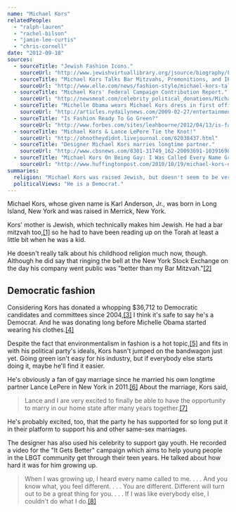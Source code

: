 ```yaml
---
name: "Michael Kors"
relatedPeople:
  - "ralph-lauren"
  - "rachel-bilson"
  - "jamie-lee-curtis"
  - "chris-cornell"
date: "2012-09-18"
sources:
  - sourceTitle: "Jewish Fashion Icons."
    sourceUrl: "http://www.jewishvirtuallibrary.org/jsource/biography/Fashion.html"
  - sourceTitle: "Michael Kors Talks Bar Mitzvahs, Premonitions, and IPOs."
    sourceUrl: "http://www.elle.com/news/fashion-style/michael-kors-talks-bar-mitzvahs-premonitions-ipos-43761"
  - sourceTitle: "Michael Kors' Federal Campaign Contribution Report."
    sourceUrl: "http://newsmeat.com/celebrity_political_donations/Michael_Kors.php"
  - sourceTitle: "Michelle Obama wears Michael Kors dress in first official portrait as First Lady."
    sourceUrl: "http://articles.nydailynews.com/2009-02-27/entertainment/17916928_1_first-lady-michelle-obama-official-portrait-white-house"
  - sourceTitle: "Is Fashion Ready To Go Green?"
    sourceUrl: "http://www.forbes.com/sites/leahbourne/2012/04/13/is-fashion-ready-to-go-green/"
  - sourceTitle: "Michael Kors & Lance LePere Tie the Knot!"
    sourceUrl: "http://ohnotheydidnt.livejournal.com/62038437.html"
  - sourceTitle: "Designer Michael Kors marries longtime partner."
    sourceUrl: "http://www.cbsnews.com/8301-31749_162-20093691-10391698.html"
  - sourceTitle: "Michael Kors On Being Gay: I Was Called Every Name Growing Up."
    sourceUrl: "http://www.huffingtonpost.com/2010/10/19/michael-kors-on-being-gay_n_768054.html"
summaries:
  religion: "Michael Kors was raised Jewish, but doesn't seem to be very religious now."
  politicalViews: "He is a Democrat."
---
```


Michael Kors, whose given name is Karl Anderson, Jr., was born in Long Island, New York and was raised in Merrick, New York.

Kors' mother is Jewish, which technically makes him Jewish. He had a bar mitzvah too,<a class="source-citation" href="#http%3A%2F%2Fwww.jewishvirtuallibrary.org%2Fjsource%2Fbiography%2FFashion.html" title="Jewish Fashion Icons.">[1]</a> so he had to have been reading up on the Torah at least a little bit when he was a kid.

He doesn't really talk about his childhood religion much now, though. Although he did say that ringing the bell at the New York Stock Exchange on the day his company went public was "better than my Bar Mitzvah."<a class="source-citation" href="#http%3A%2F%2Fwww.elle.com%2Fnews%2Ffashion-style%2Fmichael-kors-talks-bar-mitzvahs-premonitions-ipos-43761" title="Michael Kors Talks Bar Mitzvahs, Premonitions, and IPOs.">[2]</a>

## Democratic fashion

Considering Kors has donated a whopping $36,712 to Democratic candidates and committees since 2004,<a class="source-citation" href="#http%3A%2F%2Fnewsmeat.com%2Fcelebrity_political_donations%2FMichael_Kors.php" title="Michael Kors&apos; Federal Campaign Contribution Report.">[3]</a> I think it's safe to say he's a Democrat. And he was donating long before Michelle Obama started wearing his clothes.<a class="source-citation" href="#http%3A%2F%2Farticles.nydailynews.com%2F2009-02-27%2Fentertainment%2F17916928_1_first-lady-michelle-obama-official-portrait-white-house" title="Michelle Obama wears Michael Kors dress in first official portrait as First Lady.">[4]</a>

Despite the fact that environmentalism in fashion is a hot topic,<a class="source-citation" href="#http%3A%2F%2Fwww.forbes.com%2Fsites%2Fleahbourne%2F2012%2F04%2F13%2Fis-fashion-ready-to-go-green%2F" title="Is Fashion Ready To Go Green?">[5]</a> and fits in with his political party's ideals, Kors hasn't jumped on the bandwagon just yet. Going green isn't easy for his industry, but if everybody else starts doing it, maybe he'll find it easier.

He's obviously a fan of gay marriage since he married his own longtime partner Lance LePere in New York in 2011.<a class="source-citation" href="#http%3A%2F%2Fohnotheydidnt.livejournal.com%2F62038437.html" title="Michael Kors &amp; Lance LePere Tie the Knot!">[6]</a> About the marriage, Kors said,

>Lance and I are very excited to finally be able to have the opportunity to marry in our home state after many years together.<a class="source-citation" href="#http%3A%2F%2Fwww.cbsnews.com%2F8301-31749_162-20093691-10391698.html" title="Designer Michael Kors marries longtime partner.">[7]</a>

He's probably excited, too, that the party he has supported for so long put it in their platform to support his and other same-sex marriages.

The designer has also used his celebrity to support gay youth. He recorded a video for the "It Gets Better" campaign which aims to help young people in the LBGT community get through their teen years. He talked about how hard it was for him growing up.

>When I was growing up, I heard every name called to me. . . . And you know what, you feel different. . . . You are different. Different will turn out to be a great thing for you. . . . If I was like everybody else, I couldn't do what I do.<a class="source-citation" href="#http%3A%2F%2Fwww.huffingtonpost.com%2F2010%2F10%2F19%2Fmichael-kors-on-being-gay_n_768054.html" title="Michael Kors On Being Gay: I Was Called Every Name Growing Up.">[8]</a>